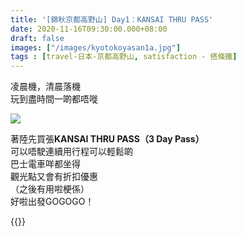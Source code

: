 ```yaml
---
title: '[錦秋京都高野山] Day1：KANSAI THRU PASS'
date: 2020-11-16T09:30:00.000+08:00
draft: false
images: ["/images/kyotokoyasan1a.jpg"]
tags : [travel-日本-京都高野山, satisfaction - 搭條鐵]
---
```


凌晨機，清晨落機  
玩到盡時間一啲都唔嘥  

![](/images/kyotokoyasan1a.jpg)

著陸先買張**KANSAI THRU PASS（3 Day Pass）**  
可以唔駛連續用行程可以輕鬆啲  
巴士電車咩都坐得  
觀光點又會有折扣優惠  
（之後有用啦梗係）  
好啦出發GOGOGO！  

  
{{<kyotokoyasan>}}  
